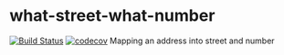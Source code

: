 # what-street-what-number
[![Build Status](https://travis-ci.org/l-ray/what-street-what-number.svg?branch=master)](https://travis-ci.org/l-ray/what-street-what-number)
[![codecov](https://codecov.io/gh/l-ray/what-street-what-number/branch/master/graph/badge.svg)](https://codecov.io/gh/l-ray/what-street-what-number)
Mapping an address into street and number
